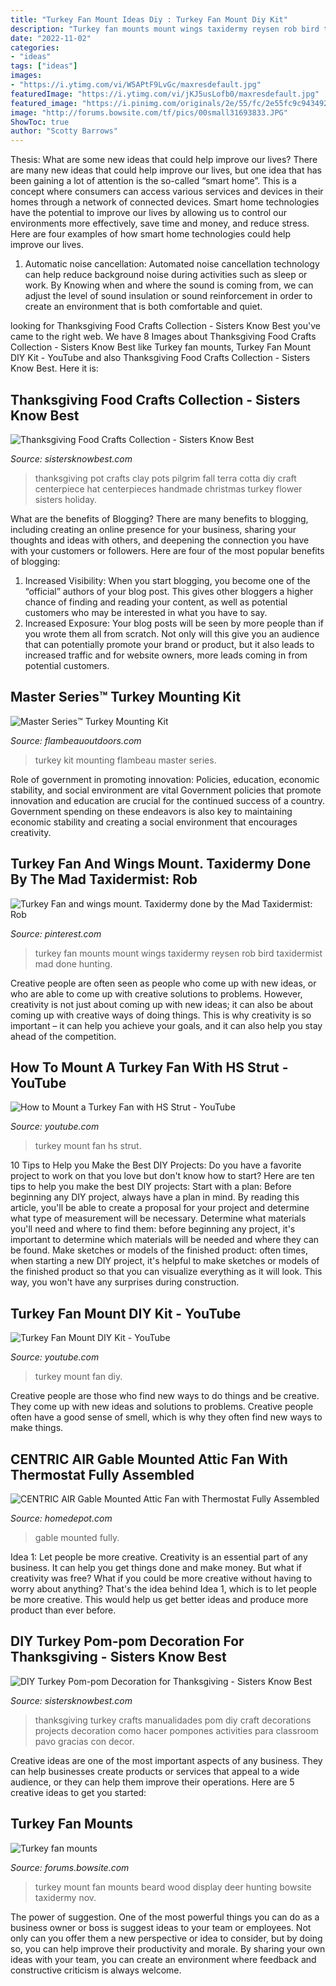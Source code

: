 ```yaml
---
title: "Turkey Fan Mount Ideas Diy : Turkey Fan Mount Diy Kit"
description: "Turkey fan mounts mount wings taxidermy reysen rob bird taxidermist mad done hunting"
date: "2022-11-02"
categories:
- "ideas"
tags: ["ideas"]
images:
- "https://i.ytimg.com/vi/W5APtF9LvGc/maxresdefault.jpg"
featuredImage: "https://i.ytimg.com/vi/jKJ5usLofb0/maxresdefault.jpg"
featured_image: "https://i.pinimg.com/originals/2e/55/fc/2e55fc9c943492e9522525c1af299b12.jpg"
image: "http://forums.bowsite.com/tf/pics/00small31693833.JPG"
ShowToc: true
author: "Scotty Barrows"
---
```



Thesis: What are some new ideas that could help improve our lives?
There are many new ideas that could help improve our lives, but one idea that has been gaining a lot of attention is the so-called “smart home”. This is a concept where consumers can access various services and devices in their homes through a network of connected devices. Smart home technologies have the potential to improve our lives by allowing us to control our environments more effectively, save time and money, and reduce stress. Here are four examples of how smart home technologies could help improve our lives.
1. Automatic noise cancellation: Automated noise cancellation technology can help reduce background noise during activities such as sleep or work. By Knowing when and where the sound is coming from, we can adjust the level of sound insulation or sound reinforcement in order to create an environment that is both comfortable and quiet.


	

		
looking for Thanksgiving Food Crafts Collection - Sisters Know Best you've came to the right web. We have 8 Images about Thanksgiving Food Crafts Collection - Sisters Know Best like Turkey fan mounts, Turkey Fan Mount DIY Kit - YouTube and also Thanksgiving Food Crafts Collection - Sisters Know Best. Here it is:
		
    
## Thanksgiving Food Crafts Collection - Sisters Know Best

<img loading=lazy src="http://sistersknowbest.com/wp-content/uploads/2015/11/Give-Thanks-Plant-Pot-Decoration.jpg" onerror="this.onerror=null;this.src='https://tse2.mm.bing.net/th?id=OIP.56kCI4ZXEYe04kO6t1VzHAHaJ7&amp;pid=15.1';" alt="Thanksgiving Food Crafts Collection - Sisters Know Best">

_Source: sistersknowbest.com_

>thanksgiving pot crafts clay pots pilgrim fall terra cotta diy craft centerpiece hat centerpieces handmade christmas turkey flower sisters holiday. 

	

What are the benefits of Blogging?
There are many benefits to blogging, including creating an online presence for your business, sharing your thoughts and ideas with others, and deepening the connection you have with your customers or followers. Here are four of the most popular benefits of blogging: 
1. Increased Visibility: When you start blogging, you become one of the “official” authors of your blog post. This gives other bloggers a higher chance of finding and reading your content, as well as potential customers who may be interested in what you have to say. 
2. Increased Exposure: Your blog posts will be seen by more people than if you wrote them all from scratch. Not only will this give you an audience that can potentially promote your brand or product, but it also leads to increased traffic and for website owners, more leads coming in from potential customers. 

    
## Master Series™ Turkey Mounting Kit

<img loading=lazy src="https://www.flambeauoutdoors.com/resize/Shared/Images/Product/Turkey-Mounting-Kit/Flambeau-Outdoors-hunting-turkey-mounting-kit_5941TM-3-4.tif.jpg?bw=575&amp;w=575" onerror="this.onerror=null;this.src='https://tse2.mm.bing.net/th?id=OIP.d2-ptkNPblhhi4UdIjUECAHaIk&amp;pid=15.1';" alt="Master Series™ Turkey Mounting Kit">

_Source: flambeauoutdoors.com_

>turkey kit mounting flambeau master series. 

	

Role of government in promoting innovation: Policies, education, economic stability, and social environment are vital
Government policies that promote innovation and education are crucial for the continued success of a country. Government spending on these endeavors is also key to maintaining economic stability and creating a social environment that encourages creativity.

    
## Turkey Fan And Wings Mount. Taxidermy Done By The Mad Taxidermist: Rob

<img loading=lazy src="https://i.pinimg.com/originals/2e/55/fc/2e55fc9c943492e9522525c1af299b12.jpg" onerror="this.onerror=null;this.src='https://tse2.mm.bing.net/th?id=OIP.Z15yHJH5TGgxnQxfWe6nDwHaKF&amp;pid=15.1';" alt="Turkey Fan and wings mount. Taxidermy done by the Mad Taxidermist: Rob">

_Source: pinterest.com_

>turkey fan mounts mount wings taxidermy reysen rob bird taxidermist mad done hunting. 

	

Creative people are often seen as people who come up with new ideas, or who are able to come up with creative solutions to problems. However, creativity is not just about coming up with new ideas; it can also be about coming up with creative ways of doing things. This is why creativity is so important – it can help you achieve your goals, and it can also help you stay ahead of the competition.

    
## How To Mount A Turkey Fan With HS Strut - YouTube

<img loading=lazy src="https://i.ytimg.com/vi/jKJ5usLofb0/maxresdefault.jpg" onerror="this.onerror=null;this.src='https://tse4.mm.bing.net/th?id=OIP.tJZYDvOnePj1OkT6pVOV6wHaEK&amp;pid=15.1';" alt="How to Mount a Turkey Fan with HS Strut - YouTube">

_Source: youtube.com_

>turkey mount fan hs strut. 

	

10 Tips to Help you Make the Best DIY Projects:
Do you have a favorite project to work on that you love but don't know how to start? Here are ten tips to help you make the best DIY projects: 
Start with a plan: Before beginning any DIY project, always have a plan in mind. By reading this article, you'll be able to create a proposal for your project and determine what type of measurement will be necessary. Determine what materials you'll need and where to find them: before beginning any project, it's important to determine which materials will be needed and where they can be found. Make sketches or models of the finished product: often times, when starting a new DIY project, it's helpful to make sketches or models of the finished product so that you can visualize everything as it will look. This way, you won't have any surprises during construction.

    
## Turkey Fan Mount DIY Kit - YouTube

<img loading=lazy src="https://i.ytimg.com/vi/W5APtF9LvGc/maxresdefault.jpg" onerror="this.onerror=null;this.src='https://tse4.mm.bing.net/th?id=OIP.lami8Kr-YJkK-r7sy8BmgwHaEK&amp;pid=15.1';" alt="Turkey Fan Mount DIY Kit - YouTube">

_Source: youtube.com_

>turkey mount fan diy. 

	

Creative people are those who find new ways to do things and be creative. They come up with new ideas and solutions to problems. Creative people often have a good sense of smell, which is why they often find new ways to make things.

    
## CENTRIC AIR Gable Mounted Attic Fan With Thermostat Fully Assembled

<img loading=lazy src="https://images.thdstatic.com/productImages/b1b2c864-bbf0-4dda-a164-e1c67144202d/svn/black-centric-air-gable-mount-attic-fan-centric-air-attic-fan-1-5-64_600.jpg" onerror="this.onerror=null;this.src='https://tse2.mm.bing.net/th?id=OIP.A54yphseff3mo7kt2-1qCgHaHa&amp;pid=15.1';" alt="CENTRIC AIR Gable Mounted Attic Fan with Thermostat Fully Assembled">

_Source: homedepot.com_

>gable mounted fully. 

	

Idea 1: Let people be more creative.
Creativity is an essential part of any business. It can help you get things done and make money. But what if creativity was free? What if you could be more creative without having to worry about anything? That's the idea behind Idea 1, which is to let people be more creative. This would help us get better ideas and produce more product than ever before.

    
## DIY Turkey Pom-pom Decoration For Thanksgiving - Sisters Know Best

<img loading=lazy src="http://sistersknowbest.com/wp-content/uploads/2014/10/pom-pom-turkey-m.jpg" onerror="this.onerror=null;this.src='https://tse3.mm.bing.net/th?id=OIP.q9j06RDQciIc6nklF9lbUAAAAA&amp;pid=15.1';" alt="DIY Turkey Pom-pom Decoration for Thanksgiving - Sisters Know Best">

_Source: sistersknowbest.com_

>thanksgiving turkey crafts manualidades pom diy craft decorations projects decoration como hacer pompones activities para classroom pavo gracias con decor. 

	

Creative ideas are one of the most important aspects of any business. They can help businesses create products or services that appeal to a wide audience, or they can help them improve their operations. Here are 5 creative ideas to get you started: 

    
## Turkey Fan Mounts

<img loading=lazy src="http://forums.bowsite.com/tf/pics/00small31693833.JPG" onerror="this.onerror=null;this.src='https://tse3.mm.bing.net/th?id=OIP.guAfMd5SCHQz1bY8aG096QHaJ3&amp;pid=15.1';" alt="Turkey fan mounts">

_Source: forums.bowsite.com_

>turkey mount fan mounts beard wood display deer hunting bowsite taxidermy nov. 

	

The power of suggestion.
One of the most powerful things you can do as a business owner or boss is suggest ideas to your team or employees. Not only can you offer them a new perspective or idea to consider, but by doing so, you can help improve their productivity and morale. By sharing your own ideas with your team, you can create an environment where feedback and constructive criticism is always welcome.

